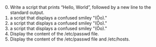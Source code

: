 0. Write a script that prints “Hello, World”, followed by a new line to the standard output.
1. a script that displays a confused smiley "(Ôo)." 
1. a script that displays a confused smiley "(Ôo)." 
1. a script that displays a confused smiley "(Ôo)." 
2. Display the content of the /etc/passwd file.
3. Display the content of the /etc/passwd file and /etc/hosts.
